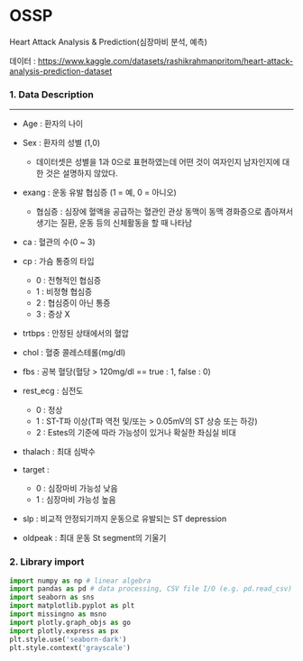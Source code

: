 # OSSP

Heart Attack Analysis & Prediction(심장마비 분석, 예측)

데이터 : https://www.kaggle.com/datasets/rashikrahmanpritom/heart-attack-analysis-prediction-dataset

### 1. Data Description
---

- Age : 환자의 나이
- Sex : 환자의 성별 (1,0)
  - 데이터셋은 성별을 1과 0으로 표현하였는데 어떤 것이 여자인지 남자인지에 대한 것은 설명하지 않았다.
- exang : 운동 유발 협심증 (1 = 예, 0 = 아니오)
  - 협심증 : 심장에 혈액을 공급하는 혈관인 관상 동맥이 동맥 경화증으로 좁아져서 생기는 질환, 운동 등의 신체활동을 할 때 나타남
- ca : 혈관의 수(0 ~ 3)
- cp : 가슴 통증의 타입
  - 0 : 전형적인 협심증
  - 1 : 비정형 협심증
  - 2 : 협심증이 아닌 통증
  -  3 : 증상 X
- trtbps :  안정된 상태에서의 혈압
- chol : 혈중 콜레스테롤(mg/dl)
- fbs : 공복 혈당(혈당 > 120mg/dl == true : 1, false : 0)
- rest_ecg : 심전도
  - 0 : 정상
  - 1 : ST-T파 이상(T파 역전 및/또는 > 0.05mV의 ST 상승 또는 하강)
  - 2 : Estes의 기준에 따라 가능성이 있거나 확실한 좌심실 비대
- thalach : 최대 심박수
- target : 
  - 0 : 심장마비 가능성 낮음 
  - 1 : 심장마비 가능성 높음
  
  
- slp : 비교적 안정되기까지 운동으로 유발되는 ST depression
- oldpeak : 최대 운동 St segment의 기울기

### 2. Library import
``` python
import numpy as np # linear algebra
import pandas as pd # data processing, CSV file I/O (e.g. pd.read_csv)
import seaborn as sns 
import matplotlib.pyplot as plt
import missingno as msno
import plotly.graph_objs as go
import plotly.express as px
plt.style.use('seaborn-dark')
plt.style.context('grayscale')
```
    
